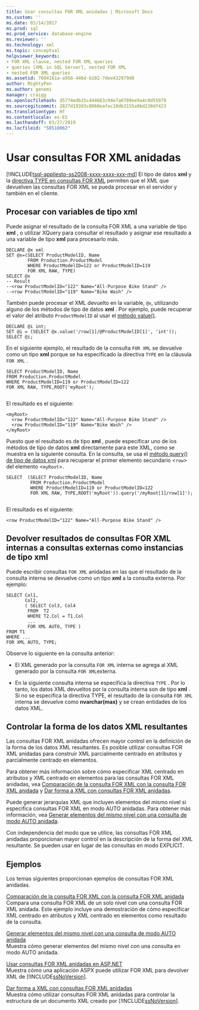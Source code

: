 ```yaml
---
title: Usar consultas FOR XML anidadas | Microsoft Docs
ms.custom: ''
ms.date: 03/14/2017
ms.prod: sql
ms.prod_service: database-engine
ms.reviewer: ''
ms.technology: xml
ms.topic: conceptual
helpviewer_keywords:
- FOR XML clause, nested FOR XML queries
- queries [XML in SQL Server], nested FOR XML
- nested FOR XML queries
ms.assetid: 7604161a-a958-446d-b102-7dee432979d0
author: MightyPen
ms.author: genemi
manager: craigg
ms.openlocfilehash: d5774edb15c444663c94e7a0789ee9a4c0d55979
ms.sourcegitcommit: 2827d19393c8060eafac18db3155a9bd230df423
ms.translationtype: HT
ms.contentlocale: es-ES
ms.lasthandoff: 03/27/2019
ms.locfileid: "58510062"
---
```

# <a name="use-nested-for-xml-queries"></a>Usar consultas FOR XML anidadas
[!INCLUDE[tsql-appliesto-ss2008-xxxx-xxxx-xxx-md](../../includes/tsql-appliesto-ss2008-xxxx-xxxx-xxx-md.md)]
  El tipo de datos **xml** y la [directiva TYPE en consultas FOR XML](../../relational-databases/xml/type-directive-in-for-xml-queries.md) permiten que el XML que devuelven las consultas FOR XML se pueda procesar en el servidor y también en el cliente.  
  
## <a name="processing-with-xml-type-variables"></a>Procesar con variables de tipo xml  
 Puede asignar el resultado de la consulta FOR XML a una variable de tipo **xml** , o utilizar XQuery para consultar el resultado y asignar ese resultado a una variable de tipo **xml** para procesarlo más.  
  
```  
DECLARE @x xml  
SET @x=(SELECT ProductModelID, Name  
        FROM Production.ProductModel  
        WHERE ProductModelID=122 or ProductModelID=119  
        FOR XML RAW, TYPE)  
SELECT @x  
-- Result  
--<row ProductModelID="122" Name="All-Purpose Bike Stand" />  
--<row ProductModelID="119" Name="Bike Wash" />  
```  
  
 También puede procesar el XML devuelto en la variable, `@x`, utilizando alguno de los métodos de tipo de datos **xml** . Por ejemplo, puede recuperar el valor del atributo `ProductModelID` al usar el [método value()](../../t-sql/xml/value-method-xml-data-type.md).  
  
```  
DECLARE @i int;  
SET @i = (SELECT @x.value('/row[1]/@ProductModelID[1]', 'int'));  
SELECT @i;  
```  
  
 En el siguiente ejemplo, el resultado de la consulta `FOR XML` se devuelve como un tipo **xml** porque se ha especificado la directiva `TYPE` en la cláusula `FOR XML` .  
  
```  
SELECT ProductModelID, Name  
FROM Production.ProductModel  
WHERE ProductModelID=119 or ProductModelID=122  
FOR XML RAW, TYPE,ROOT('myRoot');  
  
```  
  
 El resultado es el siguiente:  
  
```  
<myRoot>  
  <row ProductModelID="122" Name="All-Purpose Bike Stand" />  
  <row ProductModelID="119" Name="Bike Wash" />  
</myRoot>  
```  
  
 Puesto que el resultado es de tipo **xml** , puede especificar uno de los métodos de tipo de datos **xml** directamente para este XML, como se muestra en la siguiente consulta. En la consulta, se usa el [método query() de tipo de datos xml](../../t-sql/xml/query-method-xml-data-type.md) para recuperar el primer elemento secundario <`row`> del elemento <`myRoot`>.  
  
```  
SELECT  (SELECT ProductModelID, Name  
         FROM Production.ProductModel  
         WHERE ProductModelID=119 or ProductModelID=122  
         FOR XML RAW, TYPE,ROOT('myRoot')).query('/myRoot[1]/row[1]');  
  
```  
  
 El resultado es el siguiente:  
  
```  
<row ProductModelID="122" Name="All-Purpose Bike Stand" />  
```  
  
## <a name="returning-inner-for-xml-query-results-to-outer-queries-as-xml-type-instances"></a>Devolver resultados de consultas FOR XML internas a consultas externas como instancias de tipo xml  
 Puede escribir consultas `FOR XML` anidadas en las que el resultado de la consulta interna se devuelve como un tipo **xml** a la consulta externa. Por ejemplo:  
  
```  
SELECT Col1,   
       Col2,   
       ( SELECT Col3, Col4   
        FROM  T2  
        WHERE T2.Col = T1.Col  
        ...  
        FOR XML AUTO, TYPE )  
FROM T1  
WHERE ...  
FOR XML AUTO, TYPE;  
```  
  
 Observe lo siguiente en la consulta anterior:  
  
-   El XML generado por la consulta `FOR XML` interna se agrega al XML generado por la consulta `FOR XML`externa.  
  
-   En la siguiente consulta interna se especifica la directiva `TYPE` . Por lo tanto, los datos XML devueltos por la consulta interna son de tipo **xml** . Si no se especifica la directiva TYPE, el resultado de la consulta `FOR XML` interna se devuelve como **nvarchar(max)** y se crean entidades de los datos XML.  
  
## <a name="controlling-the-shape-of-resulting-xml-data"></a>Controlar la forma de los datos XML resultantes  
 Las consultas FOR XML anidadas ofrecen mayor control en la definición de la forma de los datos XML resultantes. Es posible utilizar consultas FOR XML anidadas para construir XML parcialmente centrado en atributos y parcialmente centrado en elementos.  
  
 Para obtener más información sobre cómo especificar XML centrado en atributos y XML centrado en elementos para las consultas FOR XML anidadas, vea [Comparación de la consulta FOR XML con la consulta FOR XML anidada](../../relational-databases/xml/for-xml-query-compared-to-nested-for-xml-query.md) y [Dar forma a XML con consultas FOR XML anidadas](../../relational-databases/xml/shape-xml-with-nested-for-xml-queries.md).  
  
 Puede generar jerarquías XML que incluyen elementos del mismo nivel si especifica consultas FOR XML en modo AUTO anidadas. Para obtener más información, vea [Generar elementos del mismo nivel con una consulta de modo AUTO anidada](../../relational-databases/xml/generate-siblings-with-a-nested-auto-mode-query.md).  
  
 Con independencia del modo que se utilice, las consultas FOR XML anidadas proporcionan mayor control en la descripción de la forma del XML resultante. Se pueden usar en lugar de las consultas en modo EXPLICIT.  
  
## <a name="examples"></a>Ejemplos  
 Los temas siguientes proporcionan ejemplos de consultas FOR XML anidadas.  
  
 [Comparación de la consulta FOR XML con la consulta FOR XML anidada](../../relational-databases/xml/for-xml-query-compared-to-nested-for-xml-query.md)  
 Compara una consulta FOR XML de un solo nivel con una consulta FOR XML anidada. Este ejemplo incluye una demostración de cómo especificar XML centrado en atributos y XML centrado en elementos como resultado de la consulta.  
  
 [Generar elementos del mismo nivel con una consulta de modo AUTO anidada](../../relational-databases/xml/generate-siblings-with-a-nested-auto-mode-query.md)  
 Muestra cómo generar elementos del mismo nivel con una consulta en modo AUTO anidada.  
  
 [Usar consultas FOR XML anidadas en ASP.NET](../../relational-databases/xml/use-nested-for-xml-queries-in-asp-net.md)  
 Muestra cómo una aplicación ASPX puede utilizar FOR XML para devolver XML de [!INCLUDE[ssNoVersion](../../includes/ssnoversion-md.md)].  
  
 [Dar forma a XML con consultas FOR XML anidadas](../../relational-databases/xml/shape-xml-with-nested-for-xml-queries.md)  
 Muestra cómo utilizar consultas FOR XML anidadas para controlar la estructura de un documento XML creado por [!INCLUDE[ssNoVersion](../../includes/ssnoversion-md.md)].  
  
  
